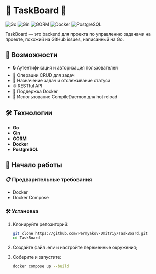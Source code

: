 # 🌟 TaskBoard 🌟

![Go](https://img.shields.io/badge/Go-1.16%2B-blue)
![Gin](https://img.shields.io/badge/Gin-%E2%9C%94%EF%B8%8F-green)
![GORM](https://img.shields.io/badge/GORM-%E2%9C%94%EF%B8%8F-green)
![Docker](https://img.shields.io/badge/Docker-%E2%9C%94%EF%B8%8F-blue)
![PostgreSQL](https://img.shields.io/badge/PostgreSQL-%E2%9C%94%EF%B8%8F-blue)

TaskBoard — это backend для проекта по управлению задачами на проекте, похожий на GitHub issues, написанный на Go. 

## 🚀 Возможности

- 🔒 Аутентификация и авторизация пользователей
- 📝 Операции CRUD для задач
- 👥 Назначение задач и отслеживание статуса
- 🌐 RESTful API
- 🐳 Поддержка Docker
- 🔄 Использование CompileDaemon для hot reload

## 🛠️ Технологии

- **Go**
- **Gin**
- **GORM**
- **Docker**
- **PostgreSQL**

## 🚀 Начало работы

### 📋 Предварительные требования

- Docker
- Docker Compose

### 🛠️ Установка

1. Клонируйте репозиторий:
   ```bash
   git clone https://github.com/Permyakov-Dmitriy/TaskBoard.git
   cd TaskBoard
   ```

2. Создайте файл .env и настройте переменные окружения;

3. Соберите и запустите:
   ```bash
   docker compose up --build
   ```
